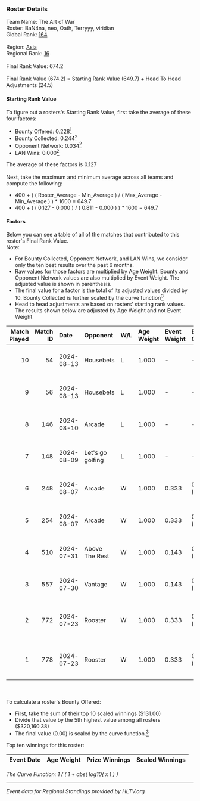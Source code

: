 ### Roster Details<br />
Team Name: The Art of War<br />
Roster: BaN4na, neo, Oath, Terryyy, viridian<br />
Global Rank: [164](../standings_global.md)<br />
<br />
Region: [Asia]( ../standings_asia.md)<br />
Regional Rank: [16]( ../standings_asia.md)<br />
<br />
Final Rank Value:  674.2<br />
<br />
Final Rank Value (674.2) = Starting Rank Value (649.7) + Head To Head Adjustments (24.5)<br />

#### Starting Rank Value<br />
To figure out a rosters's Starting Rank Value, first take the average of these four factors:<br />
- Bounty Offered: 0.228[<sup>1</sup>](#table2)
- Bounty Collected: 0.244[<sup>2</sup>](#table1)
- Opponent Network: 0.034[<sup>2</sup>](#table1)
- LAN Wins: 0.000[<sup>2</sup>](#table1)

The average of these factors is 0.127<br />
<br />
Next, take the maximum and minimum average across all teams and compute the following:<br />
- 400 + ( ( Roster_Average - Min_Average ) / ( Max_Average - Min_Average ) ) * 1600 = 649.7
- 400 + ( ( 0.127 - 0.000 ) / ( 0.811 - 0.000 ) ) * 1600 = 649.7


#### Factors<br />
Below you can see a table of all of the matches that contributed to this roster's Final Rank Value.<br />
Note:<br />

- For Bounty Collected, Opponent Network, and LAN Wins, we consider only the ten best results over the past 6 months.
- Raw values for those factors are multiplied by Age Weight. Bounty and Opponent Network values are also multiplied by Event Weight. The adjusted value is shown in parenthesis.
- The final value for a factor is the total of its adjusted values divided by 10. Bounty Collected is further scaled by the curve function[<sup>3</sup>](#curveFunction)
- Head to head adjustments are based on rosters' starting rank values. The results shown below are adjusted by Age Weight and not Event Weight
<span id="table1"></span><br />


| Match Played | Match ID | Date       | Opponent         | W/L | Age Weight | Event Weight | Bounty Collected | Opponent Network | LAN Wins  | H2H Adj. | Roster                                   |
| -: | -: | :- | :- | :- | :- | :- | :- | :- | :- | -: | :- |
|           10 |       54 | 2024-08-13 | Housebets        | L   | 1.000      | -            | -                | -                | -         |   -14.46 | BaN4na, neo, Oath, Terryyy, viridian     |
|            9 |       56 | 2024-08-13 | Housebets        | L   | 1.000      | -            | -                | -                | -         |   -15.80 | BaN4na, neo, Oath, Terryyy, viridian     |
|            8 |      146 | 2024-08-10 | Arcade           | L   | 1.000      | -            | -                | -                | -         |   -19.96 | BaN4na, neo, Oath, Terryyy, viridian     |
|            7 |      148 | 2024-08-09 | Let's go golfing | L   | 1.000      | -            | -                | -                | -         |   -12.14 | BaN4na, neo, Oath, Terryyy, viridian     |
|            6 |      248 | 2024-08-07 | Arcade           | W   | 1.000      | 0.333        | 0.002 (0.001)    | 0.190 (0.063)    | 0 (0.000) |    11.11 | BaN4na, neo, Oath, Terryyy, viridian     |
|            5 |      254 | 2024-08-07 | Arcade           | W   | 1.000      | 0.333        | 0.002 (0.001)    | 0.190 (0.063)    | 0 (0.000) |    12.05 | BaN4na, neo, Oath, Terryyy, viridian     |
|            4 |      510 | 2024-07-31 | Above The Rest   | W   | 1.000      | 0.143        | 0.000 (0.000)    | 0.038 (0.005)    | 0 (0.000) |     7.93 | BaN4na, neo, Oath, Terryyy, viridian     |
|            3 |      557 | 2024-07-30 | Vantage          | W   | 1.000      | 0.143        | 0.002 (0.000)    | 0.038 (0.005)    | 0 (0.000) |    12.79 | BaN4na, neo, Oath, Terryyy, viridian     |
|            2 |      772 | 2024-07-23 | Rooster          | W   | 1.000      | 0.333        | 0.009 (0.003)    | 0.310 (0.103)    | 0 (0.000) |    20.67 | BaN4na, bebest, neo, sunshinez, viridian |
|            1 |      778 | 2024-07-23 | Rooster          | W   | 1.000      | 0.333        | 0.009 (0.003)    | 0.310 (0.103)    | 0 (0.000) |    22.32 | BaN4na, bebest, neo, sunshinez, viridian |

<br />
<span id="table2"></span><br />
To calculate a roster's Bounty Offered:<br />

- First, take the sum of their top 10 scaled winnings ($131.00)
- Divide that value by the 5th highest value among all rosters ($320,160.38)
- The final value (0.00) is scaled by the curve function.[<sup>3</sup>](#curveFunction)

Top ten winnings for this roster:<br />

| Event Date | Age Weight | Prize Winnings | Scaled Winnings |
| :- | -: | :- | :- |


<span id="curveFunction"></span>_The Curve Function: 1 / ( 1 + abs( log10( x ) ) )_<br />

---
_Event data for Regional Standings provided by HLTV.org_<br />
